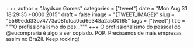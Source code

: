 
+++
author = "Jaydson Gomes"
categories = ["tweet"]
date = "Mon Aug 31 18:29:35 +0000 2015"
draft = false
image = "{TWEET_IMAGE}"
slug = "5569edd33b74773a08fcfca0cd6e343a2a500165"
tags = ["tweet"]
title = """O profissionalismo do pes..."""
+++
O profissionalismo do pessoal do @eucompraria é algo a ser copiado. PQP. Precisamos de mais empresas assim no BraZil. Keep rocking!

